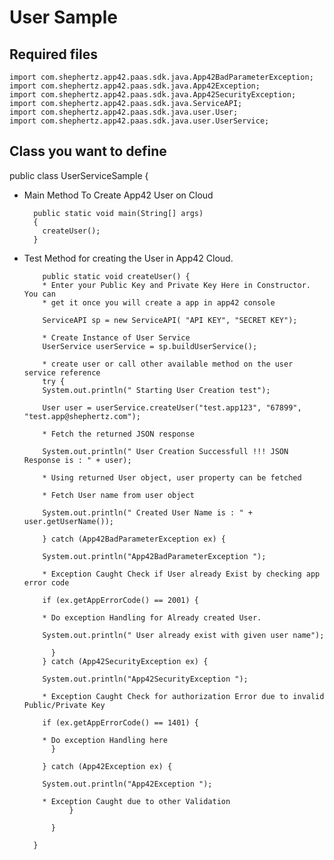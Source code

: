 User Sample
==============
Required files 
--------------------
    import com.shephertz.app42.paas.sdk.java.App42BadParameterException;
    import com.shephertz.app42.paas.sdk.java.App42Exception;
    import com.shephertz.app42.paas.sdk.java.App42SecurityException;
    import com.shephertz.app42.paas.sdk.java.ServiceAPI;
    import com.shephertz.app42.paas.sdk.java.user.User;
    import com.shephertz.app42.paas.sdk.java.user.UserService;
Class you want to define
-------------------------
public class UserServiceSample {

* Main Method To Create App42 User on Cloud 

    	public static void main(String[] args)
        {
          createUser();
        }

* Test Method for creating the User in App42 Cloud. 

          public static void createUser() {
          * Enter your Public Key and Private Key Here in Constructor. You can 
          * get it once you will create a app in app42 console
          
          ServiceAPI sp = new ServiceAPI( "API KEY", "SECRET KEY");
      
          * Create Instance of User Service
          UserService userService = sp.buildUserService();
          
          * create user or call other available method on the user service reference 
          try {
          System.out.println(" Starting User Creation test");
          
          User user = userService.createUser("test.app123", "67899", "test.app@shephertz.com");
          
          * Fetch the returned JSON response 
          
          System.out.println(" User Creation Successfull !!! JSON Response is : " + user);	
          
          * Using returned User object, user property can be fetched
          
          * Fetch User name from user object
          
          System.out.println(" Created User Name is : " + user.getUserName());
          
          } catch (App42BadParameterException ex) {
          
          System.out.println("App42BadParameterException ");
          
          * Exception Caught Check if User already Exist by checking app error code
          
          if (ex.getAppErrorCode() == 2001) {
          
          * Do exception Handling for Already created User.
          
          System.out.println(" User already exist with given user name");
          
            }
          } catch (App42SecurityException ex) {
          
          System.out.println("App42SecurityException ");
          
          * Exception Caught Check for authorization Error due to invalid Public/Private Key
          
          if (ex.getAppErrorCode() == 1401) {
          
          * Do exception Handling here
            }
          
          } catch (App42Exception ex) {
          
          System.out.println("App42Exception ");
          
          * Exception Caught due to other Validation
                }
          
            }
        
        }
